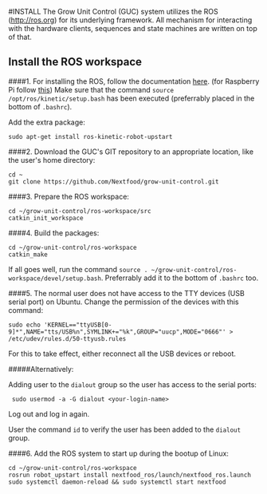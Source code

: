 #INSTALL
The Grow Unit Control (GUC) system utilizes the ROS (http://ros.org) for its underlying framework. All mechanism for interacting with the hardware clients, sequences and state machines are written on top of that.

## Install the ROS workspace

####1.
For installing the ROS, follow the documentation [here](http://wiki.ros.org/ROS/Installation).
(for Raspberry Pi follow [this](http://wiki.ros.org/ROSberryPi/Installing%20ROS%20Kinetic%20on%20the%20Raspberry%20Pi))
Make sure that the command `source /opt/ros/kinetic/setup.bash` has been executed (preferrably placed in the bottom of `.bashrc`).

Add the extra package:

```
sudo apt-get install ros-kinetic-robot-upstart
```

####2.
Download the GUC's GIT repository to an appropriate location, like the user's home directory:

```
cd ~
git clone https://github.com/Nextfood/grow-unit-control.git
```
####3.
Prepare the ROS workspace:

```
cd ~/grow-unit-control/ros-workspace/src
catkin_init_workspace
```

####4.
Build the packages:

```
cd ~/grow-unit-control/ros-workspace
catkin_make
```
If all goes well, run the command `source . ~/grow-unit-control/ros-workspace/devel/setup.bash`. Preferrably add it to the bottom of `.bashrc` too.
 
####5.
The normal user does not have access to the TTY devices (USB serial port) on Ubuntu. Change the permission of the devices with this command:

```
sudo echo 'KERNEL=="ttyUSB[0-9]*",NAME="tts/USB%n",SYMLINK+="%k",GROUP="uucp",MODE="0666"' > /etc/udev/rules.d/50-ttyusb.rules
```
For this to take effect, either reconnect all the USB devices or reboot.

#####Alternatively:

Adding user to the `dialout` group so the user has access to the serial ports:

```
 sudo usermod -a -G dialout <your-login-name>
```
Log out and log in again.

User the command `id` to verify the user has been added to the `dialout` group.

####6.
Add the ROS system to start up during the bootup of Linux:

```
cd ~/grow-unit-control/ros-workspace
rosrun robot_upstart install nextfood_ros/launch/nextfood_ros.launch 
sudo systemctl daemon-reload && sudo systemctl start nextfood
```

